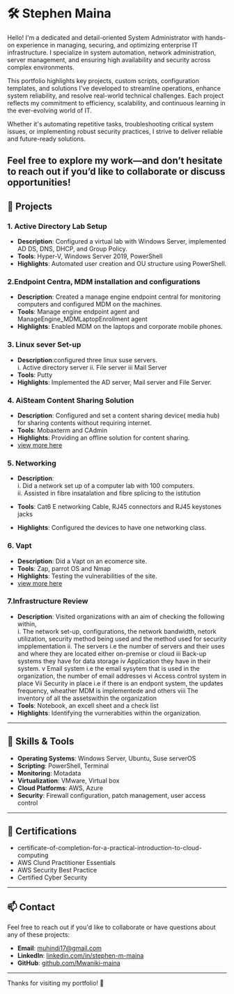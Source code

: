 # 🛠️ Stephen Maina 


Hello! I'm a dedicated and detail-oriented System Administrator with hands-on experience in managing, securing, and optimizing enterprise IT infrastructure. I specialize in system automation, network administration, server management, and ensuring high availability and security across complex environments.

This portfolio highlights key projects, custom scripts, configuration templates, and solutions I've developed to streamline operations, enhance system reliability, and resolve real-world technical challenges. Each project reflects my commitment to efficiency, scalability, and continuous learning in the ever-evolving world of IT.

Whether it's automating repetitive tasks, troubleshooting critical system issues, or implementing robust security practices, I strive to deliver reliable and future-ready solutions.

Feel free to explore my work—and don’t hesitate to reach out if you’d like to collaborate or discuss opportunities!
---

## 📂 Projects

### 1. Active Directory Lab Setup
- **Description**: Configured a virtual lab with Windows Server, implemented AD DS, DNS, DHCP, and Group Policy.
- **Tools**: Hyper-V, Windows Server 2019, PowerShell
- **Highlights**: Automated user creation and OU structure using PowerShell.

### 2.Endpoint Centra, MDM installation and configurations
- **Description**: Created a manage engine endpoint central for monitoring computers and configured MDM on the machines.
- **Tools**: Manage engine endpoint agent and ManageEngine_MDMLaptopEnrollment agent
- **Highlights**: Enabled MDM on the laptops and corporate mobile phones.

### 3. Linux sever Set-up
- **Description**:configured three linux suse servers.  
              i. Active directory server
              ii. File server
              iii Mail Server
- **Tools**: Putty
- **Highlights**: Implemented the AD server, Mail server and File Server.

### 4. AiSteam Content Sharing Solution
- **Description**: Configured and set a content sharing device( media hub) for sharing contents without requiring internet.
- **Tools**: Mobaxterm and CAdmin
- **Highlights**: Providing an offline solution for content sharing.
- [view more here](AiStream/AiStream.md)

### 5. Networking
- **Description**:  
                   i. Did a network set up of a computer lab with 100 computers.  
                   ii. Assisted in fibre insatalation and fibre splicing to the istitution
                   
- **Tools**: Cat6 E networking Cable, RJ45 connectors and RJ45 keystones jacks
- **Highlights**: Configured the devices to have one networking class.

 ### 6. Vapt
- **Description**: Did a Vapt on an ecomerce site.
- **Tools**: Zap, parrot OS and Nmap
- **Highlights**: Testing the vulnerabilities of the site.  
- [view more here](Vapt/Vapt.md)

### 7.Infrastructure Review
- **Description**: Visited organizations with an aim of checking the following within,  
            i. The network set-up, configurations, the network bandwidth, netork utilization, security method being used and the method used for security impplementation
            ii. The servers i.e the number of servers and their uses and where they are located either on-premise or cloud
            iii Back-up systems they have for data storage
            iv Application they have in their system.
            v Email system i.e the email sysytem that is used in the organization, the number of email addresses
            vi Access control system in place
            Vii Security in place i.e if there is an endpont system, the updates frequency, wheather MDM is implementede and others
            viii The inventory of all the assetswithin the organization
- **Tools**: Notebook, an excell sheet and a check list
- **Highlights**: Identifying the vurnerabities within the organization.

---

## 🧰 Skills & Tools

- **Operating Systems**: Windows Server, Ubuntu, Suse serverOS  
- **Scripting**: PowerShell, Terminal  
- **Monitoring**: Motadata  
- **Virtualization**: VMware, Virtual box  
- **Cloud Platforms**: AWS, Azure  
- **Security**: Firewall configuration, patch management, user access control

---

## 📜 Certifications

- certificate-of-completion-for-a-practical-introduction-to-cloud-computing  
- AWS Clund Practitioner Essentials  
- AWS Security Best Practice
- Certified Cyber Security

---

## 📫 Contact

Feel free to reach out if you'd like to collaborate or have questions about any of these projects:

- **Email**: muhindi17@gmail.com  
- **LinkedIn**: [linkedin.com/in/stephen-m-maina](https://www.linkedin.com/in/stephen-m-maina)  
- **GitHub**: [github.com/Mwaniki-maina](https://github.com/Mwaniki-maina/Portfolio)

---

Thanks for visiting my portfolio! 🚀
